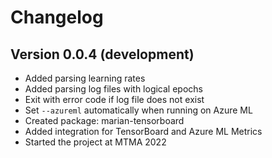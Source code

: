 # Changelog

## Version 0.0.4 (development)

- Added parsing learning rates
- Added parsing log files with logical epochs
- Exit with error code if log file does not exist
- Set `--azureml` automatically when running on Azure ML
- Created package: marian-tensorboard
- Added integration for TensorBoard and Azure ML Metrics
- Started the project at MTMA 2022
